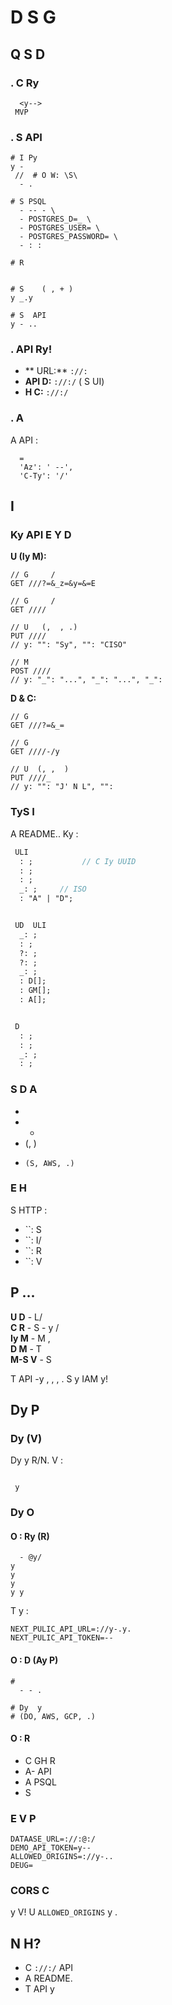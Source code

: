 #  D S G

## Q S   D

### . C  Ry
```
  <y-->
 MVP
```

### . S   API
```
# I Py 
y -  
 //  # O W: \S\
  - .

# S PSQL
  - -- - \
  - POSTGRES_D=_ \
  - POSTGRES_USER= \
  - POSTGRES_PASSWORD= \
  - : :

# R  
  

# S    ( , + )
y _.y

# S  API 
y - ..
```

### . API  Ry!
- ** URL:** `://:`
- **API D:** `://:/` ( S UI)
- **H C:** `://:/`

### . A
A API    :
```
  = 
  'Az': ' --',
  'C-Ty': '/'

```

##  I

### Ky API E  Y D

**U (Iy M):**
```
// G     /
GET ///?=&_z=&y=&=E

// G     /
GET ////

// U   (,  , .)
PUT ////
// y: "": "Sy", "": "CISO"

// M  
POST ////
// y: "_": "...", "_": "...", "_": 
```

**D & C:**
```
// G      
GET ///?=&_=

// G   
GET ////-/y

// U  (, ,  )
PUT ////_
// y: "": "J' N L", "": 
```

### TyS I
A        README.. Ky :

```y
 ULI 
  : ;           // C Iy UUID
  : ;
  : ;
  _: ;     // ISO 
  : "A" | "D";


 UD  ULI 
  _: ;
  : ;
  ?: ;
  ?: ;
  _: ;
  : D[];
  : GM[];
  : A[];


 D 
  : ;
  : ;
  _: ;
  : ;

```

### S D A
-      
- +     
-    (, )
-     (S, AWS, .)

### E H
S HTTP :
- ``: S
- ``: I/  
- ``: R  
- ``: V 

## P  ...

**U D** - L/        
**C R** - S -  y /  
**Iy M** - M ,     
**D M** - T      
**M-S V** - S        

T API  -y  , , ,    . S  y IAM   y!

## Dy  P

###  Dy (V)
Dy y R/N.   V  :
```
  
 y
```

###  Dy O

#### O : Ry (R)
```
  - @y/
y 
y 
y  
y y
```
T  y   :
```
NEXT_PULIC_API_URL=://y-.y.
NEXT_PULIC_API_TOKEN=--
```

#### O : D (Ay P)
```
#  
  - - .

# Dy  y   
# (DO, AWS, GCP, .)
```

#### O : R
- C GH   R
- A- API
- A PSQL 
- S  

### E V  P
```
DATAASE_URL=://:@:/
DEMO_API_TOKEN=y--
ALLOWED_ORIGINS=://y-..
DEUG=
```

### CORS C
  y   V! U `ALLOWED_ORIGINS`    y  .

## N H?
- C `://:/`   API 
- A        README.
- T API     y 
